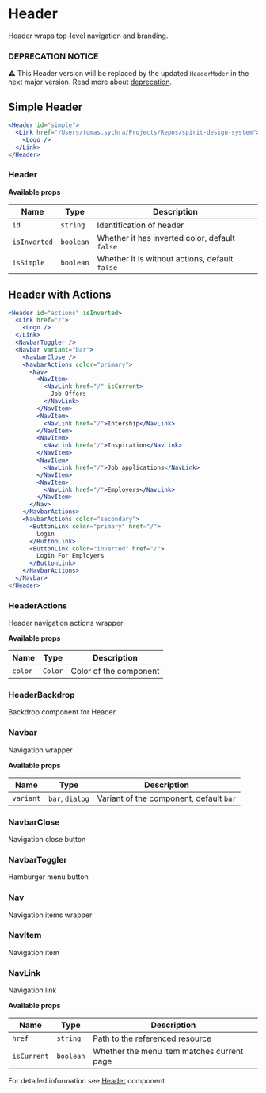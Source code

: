 # Header

Header wraps top-level navigation and branding.

### DEPRECATION NOTICE

⚠️ This Header version will be replaced by the updated `HeaderModer` in the next major version. Read more about [deprecation][deprecated].

## Simple Header

```jsx
<Header id="simple">
  <Link href="/Users/tomas.sychra/Projects/Repos/spirit-design-system">
    <Logo />
  </Link>
</Header>
```

### Header

**Available props**

| Name         | Type      | Description                                    |
| ------------ | --------- | ---------------------------------------------- |
| `id`         | `string`  | Identification of header                       |
| `isInverted` | `boolean` | Whether it has inverted color, default `false` |
| `isSimple`   | `boolean` | Whether it is without actions, default `false` |

## Header with Actions

```jsx
<Header id="actions" isInverted>
  <Link href="/">
    <Logo />
  </Link>
  <NavbarToggler />
  <Navbar variant="bar">
    <NavbarClose />
    <NavbarActions color="primary">
      <Nav>
        <NavItem>
          <NavLink href="/" isCurrent>
            Job Offers
          </NavLink>
        </NavItem>
        <NavItem>
          <NavLink href="/">Intership</NavLink>
        </NavItem>
        <NavItem>
          <NavLink href="/">Inspiration</NavLink>
        </NavItem>
        <NavItem>
          <NavLink href="/">Job applications</NavLink>
        </NavItem>
        <NavItem>
          <NavLink href="/">Employers</NavLink>
        </NavItem>
      </Nav>
    </NavbarActions>
    <NavbarActions color="secondary">
      <ButtonLink color="primary" href="/">
        Login
      </ButtonLink>
      <ButtonLink color="inverted" href="/">
        Login For Employers
      </ButtonLink>
    </NavbarActions>
  </Navbar>
</Header>
```

### HeaderActions

Header navigation actions wrapper

**Available props**

| Name    | Type    | Description            |
| ------- | ------- | ---------------------- |
| `color` | `Color` | Color of the component |

### HeaderBackdrop

Backdrop component for Header

### Navbar

Navigation wrapper

**Available props**

| Name      | Type            | Description                             |
| --------- | --------------- | --------------------------------------- |
| `variant` | `bar`, `dialog` | Variant of the component, default `bar` |

### NavbarClose

Navigation close button

### NavbarToggler

Hamburger menu button

### Nav

Navigation items wrapper

### NavItem

Navigation item

### NavLink

Navigation link

**Available props**

| Name        | Type      | Description                                |
| ----------- | --------- | ------------------------------------------ |
| `href`      | `string`  | Path to the referenced resource            |
| `isCurrent` | `boolean` | Whether the menu item matches current page |

For detailed information see [Header](https://github.com/lmc-eu/spirit-design-system/blob/main/packages/web/src/components/Header/README.md) component

[deprecated]: https://github.com/lmc-eu/spirit-design-system/tree/main/packages/web-react/README.md#deprecations
